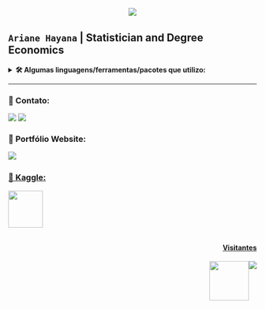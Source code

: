 <p align="center">
  <img src="https://github.com/a-hayana/a-hayana/raw/main/view/view2.gif">
</p>

## `Ariane Hayana` |   **Statistician and Degree Economics** 

<details>
  <summary><b>🛠️ Algumas linguagens/ferramentas/pacotes que utilizo:</b></summary>
  <br/>
  
<img align="center" alt="" width="60" height="60" src="https://cdn.jsdelivr.net/gh/devicons/devicon/icons/rstudio/rstudio-original.svg"> <img align="center" alt="" width="60" height="60" src="https://raw.githubusercontent.com/rstudio/shiny/main/man/figures/logo.png"> <img align="center" alt="" width="60" height="65" src=https://pkgs.rstudio.com/flexdashboard/reference/figures/logo.png> <img align="center" alt="" width="65" height="70" src="https://github.com/a-hayana/a-hayana/raw/main/view/fig1.png"><img align="center" alt="" width="65" height="70" src="https://github.com/a-hayana/a-hayana/raw/main/view/fig2.png"><img align="center" alt="" width="65" height="70" src="https://github.com/a-hayana/a-hayana/raw/main/view/fig3.png"><img align="center" alt="" width="150" height="40" src="https://github.com/a-hayana/a-hayana/raw/main/view/fig4.png"><img align="center" alt="" width="60" height="60" src="https://cdn.jsdelivr.net/gh/devicons/devicon/icons/html5/html5-original.svg"> <img align="center" alt="" width="60" height="60" src="https://cdn.jsdelivr.net/gh/devicons/devicon/icons/css3/css3-original.svg" /> <img align="center" alt="" width="60" height="60" src="https://cdn.jsdelivr.net/gh/devicons/devicon/icons/github/github-original.svg" /> <img align="center" alt="" width="60" height="60"  src="https://raw.githubusercontent.com/devicons/devicon/master/icons/python/python-original.svg" alt="python" width="40" height="40"/>
<img align="center" alt="" src="https://cdn.jsdelivr.net/gh/devicons/devicon/icons/vscode/vscode-original.svg" alt="python" width="50" height="50"/>
<img align="center" alt="" src="https://cdn.jsdelivr.net/gh/devicons/devicon/icons/jupyter/jupyter-original-wordmark.svg" alt="jupyter" width="55" height="55"/>
          
</details>

<hr>

<h3 align="left">🔗 Contato:</h3>
<p align="left">
  <a href="https://www.linkedin.com/in/arianehayana/" target="_blank"><img src="https://img.shields.io/badge/-LinkedIn-%230077B5?style=for-the-badge&logo=linkedin&logoColor=white" target="_blank"></a> 
  <a href="mailto:ariane.hayana@outlook.com" target="_blank"><img src="https://img.shields.io/badge/Microsoft_Outlook-0078D4?style=for-the-badge&logo=microsoft-outlook&logoColor=white"></a>
  
<h3 align="left">📝 Portfólio Website: </h3>
 <a href="http://ariane-hayana.netlify.app/" target="_blank"><img src="https://img.shields.io/badge/Netlify-00C7B7?style=for-the-badge&logo=netlify&logoColor=white">
 
<h3 align="left">🚀 Kaggle: </h3>
 <a href="https://www.kaggle.com/arianehayana" target="_blank"><img width="70" height="75" src="https://cdn.jsdelivr.net/gh/devicons/devicon/icons/kaggle/kaggle-original.svg">
        
##
 
<div>        
  <h4 align="right"> Visitantes </h4>
  <img align="right" src="https://profile-counter.glitch.me/a-hayana/count.svg">
  <img align="right" alt="" width="80" height="80" src="http://octodex.github.com/images/Professortocat_v2.png"> 
    
  
 </div> 

